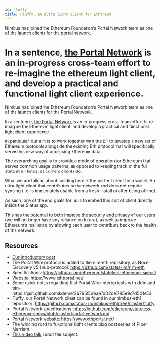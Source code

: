 ```yaml
---
id: fluffy
title: Fluffy, an ultra light client for Ethereum
---
```


Nimbus has joined the Ethereum Foundation’s Portal Network team as one of the launch clients for the portal network.

In a sentence, [the Portal Network](https://github.com/ethereum/stateless-ethereum-specs/blob/master/portal-network.md#network-functionality) is an in-progress cross-team effort to re-imagine the ethereum light client, and develop a practical and functional light client experience.
=======
Nimbus has joined the Ethereum Foundation’s Portal Network team as one of the launch clients for the Portal Network.

In a sentence, [the Portal Network](https://github.com/ethereum/stateless-ethereum-specs/blob/master/portal-network.md#network-functionality) is an in-progress cross-team effort to re-imagine the Ethereum light client, and develop a practical and functional light client experience.

In particular, our aim is to work together with the EF to develop a new set of Ethereum protocols alongside the existing Eth protocol that will specifically serve this new way of accessing Ethereum data.

The overarching goal is to provide a mode of operation for Ethereum that serves common usage patterns, as opposed to keeping track of the full state at all times, as current clients do.

What we are talking about building here is the perfect client for a wallet. An ultra-light client that contributes to the network and does not require syncing (i.e. is immediately usable from a fresh install or after being offline).

As such, one of the end goals for us is to embed this sort of client directly inside the Status app.

This has the potential to both improve the security and privacy of our users (we will no longer have any reliance on Infura), as well as improve Ethereum’s resilience by allowing each user to contribute back to the health of the network.

## Resources

- [Our introductory post](https://our.status.im/nimbus-fluffly/)
- The Portal Wire protocol is added to the nim-eth repository, as Node Discovery v5.1 sub-protocol: https://github.com/status-im/nim-eth
- Specifications: https://github.com/ethereum/stateless-ethereum-specs/
- Website: https://www.ethportal.net/
- Some quick notes regarding first Portal Wire interop tests with ddht and trin- https://gist.github.com/kdeme/36795f5deae7d02ce1785e9c7d501e53
- Fluffy, our Portal Network client can be found in our nimbus-eth1 repository: https://github.com/status-im/nimbus-eth1/tree/master/fluffy
- Portal Network specifications: https://github.com/ethereum/stateless-ethereum-specs/blob/master/portal-network.md
- Portal Network website: https://www.ethportal.net/
- [The winding road to functional light clients](https://snakecharmers.ethereum.org/the-winding-road-to-functional-light-clients/) blog post series of Piper Merriam
- [This video talk](https://www.youtube.com/watch?v=MZxqRs_tLNs) about the subject.
